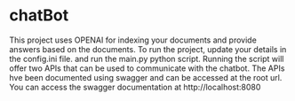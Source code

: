 # chatBot
This project uses OPENAI for indexing your documents and provide answers based on the documents. To run the project, update your details in the config.ini file. 
and run the main.py python script. Running the script will offer two APIs that can be used to communicate with the chatbot.
The APIs hve been documented using swagger and can be accessed at the root url. 
You can access the swagger documentation at http://localhost:8080
